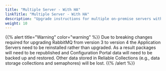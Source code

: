 ```yaml
---
title: "Multiple Server - With HA"
linkTitle: "Multiple Server - With HA"
description: "Upgrade instructions for multiple on-premise servers with high availability (HA)."
weight: 10
---
```


{{% alert title="Warning" color="warning" %}}
Due to breaking changes required for upgrading RabbitMQ from version 3 to version 4 the Application Servers need to be reinstalled rather than upgraded. As a result packages will need to be republished and Configuration Portal data will need to be backed up and restored. Other data stored in Reliable Collections (e.g., data storage collections and semaphores) will be lost.
{{% /alert %}}
